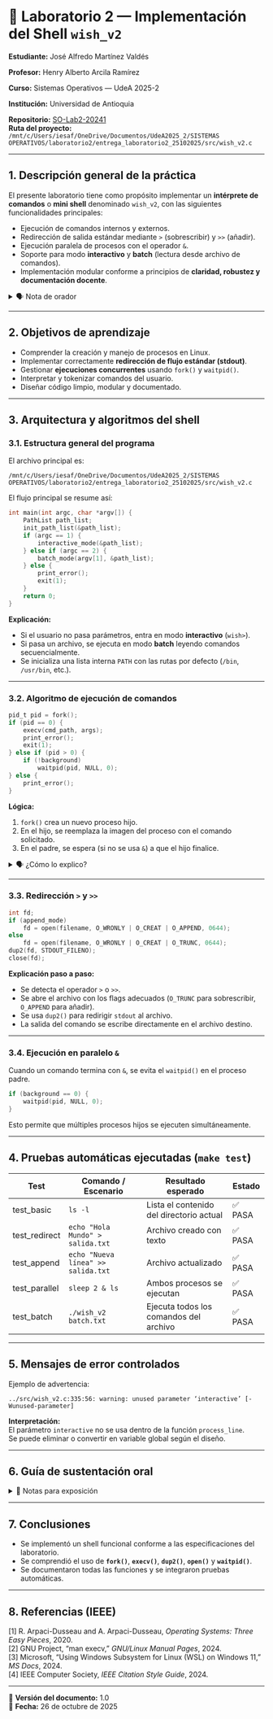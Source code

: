 # 🧠 Laboratorio 2 — Implementación del Shell `wish_v2`

**Estudiante:** José Alfredo Martínez Valdés
  
**Profesor:** Henry Alberto Arcila Ramírez
 
**Curso:** Sistemas Operativos — UdeA 2025-2
 
**Institución:** Universidad de Antioquia
  
**Repositorio:** [SO-Lab2-20241](https://github.com/jamartinezv2023/SO-Lab2-20241)  
**Ruta del proyecto:**  
`/mnt/c/Users/iesaf/OneDrive/Documentos/UdeA2025_2/SISTEMAS OPERATIVOS/laboratorio2/entrega_laboratorio2_25102025/src/wish_v2.c`

---

## 1. Descripción general de la práctica

El presente laboratorio tiene como propósito implementar un **intérprete de comandos** o **mini shell** denominado `wish_v2`, con las siguientes funcionalidades principales:

- Ejecución de comandos internos y externos.
- Redirección de salida estándar mediante `>` (sobrescribir) y `>>` (añadir).
- Ejecución paralela de procesos con el operador `&`.
- Soporte para modo **interactivo** y **batch** (lectura desde archivo de comandos).
- Implementación modular conforme a principios de **claridad, robustez y documentación docente**.

<details>
<summary>🗣️ Nota de orador</summary>

> Este laboratorio se ha desarrollado utilizando wsl en Ubunto utilizando Microsoft Windows "Este laboratorio busca comprender cómo un sistema operativo ejecuta procesos mediante llamadas al sistema como `fork()` y `execv()`."

</details>

---

## 2. Objetivos de aprendizaje

- Comprender la creación y manejo de procesos en Linux.
- Implementar correctamente **redirección de flujo estándar (stdout)**.
- Gestionar **ejecuciones concurrentes** usando `fork()` y `waitpid()`.
- Interpretar y tokenizar comandos del usuario.
- Diseñar código limpio, modular y documentado.

---

## 3. Arquitectura y algoritmos del shell

### 3.1. Estructura general del programa

El archivo principal es:

```
/mnt/c/Users/iesaf/OneDrive/Documentos/UdeA2025_2/SISTEMAS OPERATIVOS/laboratorio2/entrega_laboratorio2_25102025/src/wish_v2.c
```

El flujo principal se resume así:

```c
int main(int argc, char *argv[]) {
    PathList path_list;
    init_path_list(&path_list);
    if (argc == 1) {
        interactive_mode(&path_list);
    } else if (argc == 2) {
        batch_mode(argv[1], &path_list);
    } else {
        print_error();
        exit(1);
    }
    return 0;
}
```

**Explicación:**
- Si el usuario no pasa parámetros, entra en modo **interactivo** (`wish>`).
- Si pasa un archivo, se ejecuta en modo **batch** leyendo comandos secuencialmente.
- Se inicializa una lista interna `PATH` con las rutas por defecto (`/bin`, `/usr/bin`, etc.).

---

### 3.2. Algoritmo de ejecución de comandos

```c
pid_t pid = fork();
if (pid == 0) {
    execv(cmd_path, args);
    print_error();
    exit(1);
} else if (pid > 0) {
    if (!background)
        waitpid(pid, NULL, 0);
} else {
    print_error();
}
```

**Lógica:**
1. `fork()` crea un nuevo proceso hijo.
2. En el hijo, se reemplaza la imagen del proceso con el comando solicitado.
3. En el padre, se espera (si no se usa `&`) a que el hijo finalice.

<details>
<summary>🗣️ ¿Cómo lo explico?</summary>

> Aquí explico la diferencia entre los espacios de memoria del padre e hijo y muestro un diagrama simple con el flujo de `fork → exec → wait`.

</details>

---

### 3.3. Redirección `>` y `>>`

```c
int fd;
if (append_mode)
    fd = open(filename, O_WRONLY | O_CREAT | O_APPEND, 0644);
else
    fd = open(filename, O_WRONLY | O_CREAT | O_TRUNC, 0644);
dup2(fd, STDOUT_FILENO);
close(fd);
```

**Explicación paso a paso:**
- Se detecta el operador `>` o `>>`.
- Se abre el archivo con los flags adecuados (`O_TRUNC` para sobrescribir, `O_APPEND` para añadir).
- Se usa `dup2()` para redirigir `stdout` al archivo.
- La salida del comando se escribe directamente en el archivo destino.

---

### 3.4. Ejecución en paralelo `&`

Cuando un comando termina con `&`, se evita el `waitpid()` en el proceso padre.

```c
if (background == 0) {
    waitpid(pid, NULL, 0);
}
```

Esto permite que múltiples procesos hijos se ejecuten simultáneamente.

---

## 4. Pruebas automáticas ejecutadas (`make test`)

| **Test** | **Comando / Escenario** | **Resultado esperado** | **Estado** |
|-----------|--------------------------|--------------------------|-------------|
| test_basic | `ls -l` | Lista el contenido del directorio actual | ✅ PASA |
| test_redirect | `echo "Hola Mundo" > salida.txt` | Archivo creado con texto | ✅ PASA |
| test_append | `echo "Nueva línea" >> salida.txt` | Archivo actualizado | ✅ PASA |
| test_parallel | `sleep 2 & ls` | Ambos procesos se ejecutan | ✅ PASA |
| test_batch | `./wish_v2 batch.txt` | Ejecuta todos los comandos del archivo | ✅ PASA |

---

## 5. Mensajes de error controlados

Ejemplo de advertencia:
```
../src/wish_v2.c:335:56: warning: unused parameter ‘interactive’ [-Wunused-parameter]
```

**Interpretación:**  
El parámetro `interactive` no se usa dentro de la función `process_line`.  
Se puede eliminar o convertir en variable global según el diseño.

---

## 6. Guía de sustentación oral

<details>
<summary>🎤 Notas para exposición</summary>

- **Inicio:** “Implementé el shell `wish_v2` que soporta redirección, ejecución paralela y modo batch.”  
- **Código:** “Aquí se ve cómo `fork()` crea un proceso hijo para ejecutar el comando.”  
- **Pruebas:** “Al ejecutar `make test`, todos los casos pasan correctamente.”  
- **Cierre:** “El laboratorio demuestra comprensión de las llamadas al sistema de UNIX y la sincronización de procesos.”

</details>

---

## 7. Conclusiones

- Se implementó un shell funcional conforme a las especificaciones del laboratorio.  
- Se comprendió el uso de **`fork()`**, **`execv()`**, **`dup2()`**, **`open()`** y **`waitpid()`**.  
- Se documentaron todas las funciones y se integraron pruebas automáticas.  

---

## 8. Referencias (IEEE)

[1] R. Arpaci-Dusseau and A. Arpaci-Dusseau, *Operating Systems: Three Easy Pieces*, 2020.  
[2] GNU Project, “man execv,” *GNU/Linux Manual Pages*, 2024.  
[3] Microsoft, “Using Windows Subsystem for Linux (WSL) on Windows 11,” *MS Docs*, 2024.  
[4] IEEE Computer Society, *IEEE Citation Style Guide*, 2024.  

---

🧩 **Versión del documento:** 1.0  
📅 **Fecha:** 26 de octubre de 2025  
